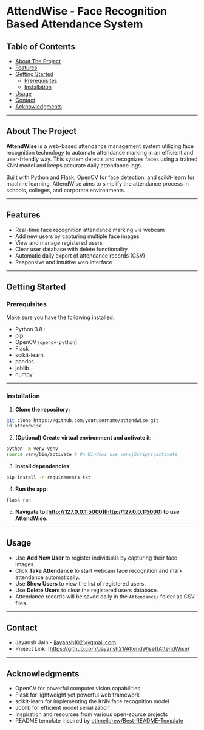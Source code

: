 # AttendWise - Face Recognition Based Attendance System

## Table of Contents
- [About The Project](#about-the-project)
- [Features](#features)
- [Getting Started](#getting-started)
  - [Prerequisites](#prerequisites)
  - [Installation](#installation)
- [Usage](#usage)
- [Contact](#contact)
- [Acknowledgments](#acknowledgments)

---

## About The Project

**AttendWise** is a web-based attendance management system utilizing face recognition technology to automate attendance marking in an efficient and user-friendly way. This system detects and recognizes faces using a trained KNN model and keeps accurate daily attendance logs.

Built with Python and Flask, OpenCV for face detection, and scikit-learn for machine learning, AttendWise aims to simplify the attendance process in schools, colleges, and corporate environments.

---

## Features

- Real-time face recognition attendance marking via webcam
- Add new users by capturing multiple face images
- View and manage registered users
- Clear user database with delete functionality
- Automatic daily export of attendance records (CSV)
- Responsive and intuitive web interface

---

## Getting Started

### Prerequisites

Make sure you have the following installed:

- Python 3.8+
- pip
- OpenCV (`opencv-python`)
- Flask
- scikit-learn
- pandas
- joblib
- numpy

---

### Installation

1. **Clone the repository:**
 ```bash
 git clone https://github.com/yourusername/attendwise.git
 cd attendwise
```
2. **(Optional) Create virtual environment and activate it:**
```bash
python -m venv venv
source venv/bin/activate # On Windows use venv\Scripts\activate
```

3. **Install dependencies:**
```bash
pip install -r requirements.txt
```

4. **Run the app:**
```bash
flask run
```
5. **Navigate to [http://127.0.0.1:5000](http://127.0.0.1:5000) to use AttendWise.**

---

## Usage

- Use **Add New User** to register individuals by capturing their face images.
- Click **Take Attendance** to start webcam face recognition and mark attendance automatically.
- Use **Show Users** to view the list of registered users.
- Use **Delete Users** to clear the registered users database.
- Attendance records will be saved daily in the `Attendance/` folder as CSV files.

---

## Contact

* Jayansh Jain - jjayansh1021@gmail.com
* Project Link: [https://github.com/Jayansh21/AttendWise](AttendWise)

---

## Acknowledgments

- OpenCV for powerful computer vision capabilities  
- Flask for lightweight yet powerful web framework  
- scikit-learn for implementing the KNN face recognition model  
- Joblib for efficient model serialization  
- Inspiration and resources from various open-source projects  
- README template inspired by [othneildrew/Best-README-Template](https://github.com/othneildrew/Best-README-Template)


